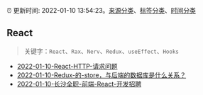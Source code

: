 :alarm_clock: 更新时间: 2022-01-10 13:54:23。[来源分类](../README.md)、[标签分类](../TAGS.md)、[时间分类](../TIMELINE.md)

## React


> 关键字：`React`、`Rax`、`Nerv`、`Redux`、`useEffect`、`Hooks`



- [2022-01-10-React-HTTP-请求问题](https://www.v2ex.com/t/827424) 
- [2022-01-10-Redux-的-store，与后端的数据库是什么关系？](https://www.v2ex.com/t/827409) 
- [2022-01-10-长沙全职-前端-React-开发招聘](https://www.v2ex.com/t/827384) 